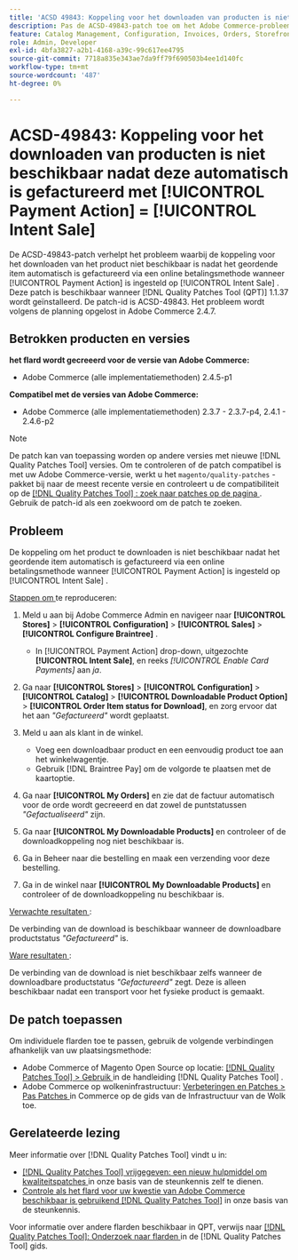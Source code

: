 ```yaml
---
title: 'ACSD 49843: Koppeling voor het downloaden van producten is niet beschikbaar nadat deze automatisch is gefactureerd met [!UICONTROL Payment Action] = [!UICONTROL Intent Sale]'
description: Pas de ACSD-49843-patch toe om het Adobe Commerce-probleem op te lossen waarbij de productdownloadkoppeling niet beschikbaar is nadat het geordende item automatisch is gefactureerd via een online betalingsmethode wanneer [!UICONTROL Payment Action] is ingesteld op [!UICONTROL Intent Sale] .
feature: Catalog Management, Configuration, Invoices, Orders, Storefront
role: Admin, Developer
exl-id: 4bfa3827-a2b1-4168-a39c-99c617ee4795
source-git-commit: 7718a835e343ae7da9ff79f690503b4ee1d140fc
workflow-type: tm+mt
source-wordcount: '487'
ht-degree: 0%

---
```


# ACSD-49843: Koppeling voor het downloaden van producten is niet beschikbaar nadat deze automatisch is gefactureerd met [!UICONTROL Payment Action] = [!UICONTROL Intent Sale]

De ACSD-49843-patch verhelpt het probleem waarbij de koppeling voor het downloaden van het product niet beschikbaar is nadat het geordende item automatisch is gefactureerd via een online betalingsmethode wanneer [!UICONTROL Payment Action] is ingesteld op [!UICONTROL Intent Sale] . Deze patch is beschikbaar wanneer [!DNL Quality Patches Tool (QPT)] 1.1.37 wordt geïnstalleerd. De patch-id is ACSD-49843. Het probleem wordt volgens de planning opgelost in Adobe Commerce 2.4.7.

## Betrokken producten en versies

**het flard wordt gecreeerd voor de versie van Adobe Commerce:**

* Adobe Commerce (alle implementatiemethoden) 2.4.5-p1

**Compatibel met de versies van Adobe Commerce:**

* Adobe Commerce (alle implementatiemethoden) 2.3.7 - 2.3.7-p4, 2.4.1 - 2.4.6-p2

>[!NOTE]
>
>De patch kan van toepassing worden op andere versies met nieuwe [!DNL Quality Patches Tool] versies. Om te controleren of de patch compatibel is met uw Adobe Commerce-versie, werkt u het `magento/quality-patches` -pakket bij naar de meest recente versie en controleert u de compatibiliteit op de [[!DNL Quality Patches Tool] : zoek naar patches op de pagina ](https://experienceleague.adobe.com/tools/commerce-quality-patches/index.html?lang=nl-NL) . Gebruik de patch-id als een zoekwoord om de patch te zoeken.

## Probleem

De koppeling om het product te downloaden is niet beschikbaar nadat het geordende item automatisch is gefactureerd via een online betalingsmethode wanneer [!UICONTROL Payment Action] is ingesteld op [!UICONTROL Intent Sale] .

<u> Stappen om </u> te reproduceren:

1. Meld u aan bij Adobe Commerce Admin en navigeer naar **[!UICONTROL Stores]** > **[!UICONTROL Configuration]** > **[!UICONTROL Sales]** > **[!UICONTROL Configure Braintree]** .

   * In [!UICONTROL Payment Action] drop-down, uitgezochte **[!UICONTROL Intent Sale]**, en reeks *[!UICONTROL Enable Card Payments]* aan *ja*.

1. Ga naar **[!UICONTROL Stores]** > **[!UICONTROL Configuration]** > **[!UICONTROL Catalog]** > **[!UICONTROL Downloadable Product Option]** > **[!UICONTROL Order Item status for Download]**, en zorg ervoor dat het aan *&quot;Gefactureerd&quot;* wordt geplaatst.
1. Meld u aan als klant in de winkel.

   * Voeg een downloadbaar product en een eenvoudig product toe aan het winkelwagentje.
   * Gebruik [!DNL Braintree Pay] om de volgorde te plaatsen met de kaartoptie.

1. Ga naar **[!UICONTROL My Orders]** en zie dat de factuur automatisch voor de orde wordt gecreeerd en dat zowel de puntstatussen *&quot;Gefactualiseerd&quot;* zijn.
1. Ga naar **[!UICONTROL My Downloadable Products]** en controleer of de downloadkoppeling nog niet beschikbaar is.
1. Ga in Beheer naar die bestelling en maak een verzending voor deze bestelling.
1. Ga in de winkel naar **[!UICONTROL My Downloadable Products]** en controleer of de downloadkoppeling nu beschikbaar is.

<u> Verwachte resultaten </u>:

De verbinding van de download is beschikbaar wanneer de downloadbare productstatus *&quot;Gefactureerd&quot;* is.

<u> Ware resultaten </u>:

De verbinding van de download is niet beschikbaar zelfs wanneer de downloadbare productstatus *&quot;Gefactureerd&quot;* zegt. Deze is alleen beschikbaar nadat een transport voor het fysieke product is gemaakt.

## De patch toepassen

Om individuele flarden toe te passen, gebruik de volgende verbindingen afhankelijk van uw plaatsingsmethode:

* Adobe Commerce of Magento Open Source op locatie: [[!DNL Quality Patches Tool]  > Gebruik ](https://experienceleague.adobe.com/docs/commerce-operations/tools/quality-patches-tool/usage.html?lang=nl-NL) in de handleiding [!DNL Quality Patches Tool] .
* Adobe Commerce op wolkeninfrastructuur: [ Verbeteringen en Patches > Pas Patches ](https://experienceleague.adobe.com/docs/commerce-cloud-service/user-guide/develop/upgrade/apply-patches.html?lang=nl-NL) in Commerce op de gids van de Infrastructuur van de Wolk toe.

## Gerelateerde lezing

Meer informatie over [!DNL Quality Patches Tool] vindt u in:

* [[!DNL Quality Patches Tool]  vrijgegeven: een nieuw hulpmiddel om kwaliteitspatches ](/help/announcements/adobe-commerce-announcements/magento-quality-patches-released-new-tool-to-self-serve-quality-patches.md) in onze basis van de steunkennis zelf te dienen.
* [ Controle als het flard voor uw kwestie van Adobe Commerce beschikbaar is gebruikend  [!DNL Quality Patches Tool]](/help/support-tools/patches-available-in-qpt-tool/check-patch-for-magento-issue-with-magento-quality-patches.md) in onze basis van de steunkennis.

Voor informatie over andere flarden beschikbaar in QPT, verwijs naar [[!DNL Quality Patches Tool]: Onderzoek naar flarden ](https://experienceleague.adobe.com/tools/commerce-quality-patches/index.html?lang=nl-NL) in de [!DNL Quality Patches Tool] gids.
